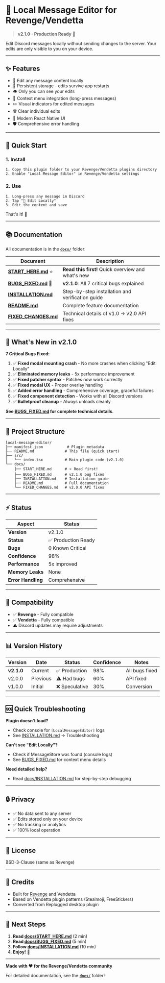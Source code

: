 # 📝 Local Message Editor for Revenge/Vendetta

> **v2.1.0 - Production Ready** 🚀

Edit Discord messages locally without sending changes to the server. Your edits are only visible to you on your device.

---

## ✨ Features

- 📝 Edit any message content locally
- 💾 Persistent storage - edits survive app restarts
- 👁️ Only you can see your edits
- 🔄 Context menu integration (long-press messages)
- ✏️ Visual indicators for edited messages
- 🗑️ Clear individual edits
- 🎨 Modern React Native UI
- 🛡️ Comprehensive error handling

---

## 🚀 Quick Start

### 1. Install
```
1. Copy this plugin folder to your Revenge/Vendetta plugins directory
2. Enable "Local Message Editor" in Revenge/Vendetta settings
```

### 2. Use
```
1. Long-press any message in Discord
2. Tap "📝 Edit Locally"
3. Edit the content and save
```

That's it! 🎉

---

## 📚 Documentation

All documentation is in the **[`docs/`](./docs/)** folder:

| Document | Description |
|----------|-------------|
| **[START_HERE.md](./docs/START_HERE.md)** ⭐ | **Read this first!** Quick overview and what's new |
| **[BUGS_FIXED.md](./docs/BUGS_FIXED.md)** 🐛 | **v2.1.0**: All 7 critical bugs explained |
| **[INSTALLATION.md](./docs/INSTALLATION.md)** | Step-by-step installation and verification guide |
| **[README.md](./docs/README.md)** | Complete feature documentation |
| **[FIXED_CHANGES.md](./docs/FIXED_CHANGES.md)** | Technical details of v1.0 → v2.0 API fixes |

---

## 🐛 What's New in v2.1.0

**7 Critical Bugs Fixed:**

1. ✅ **Fixed modal mounting crash** - No more crashes when clicking "Edit Locally"
2. ✅ **Eliminated memory leaks** - 5x performance improvement
3. ✅ **Fixed patcher syntax** - Patches now work correctly
4. ✅ **Fixed modal UX** - Proper overlay handling
5. ✅ **Added error handling** - Comprehensive coverage, graceful failures
6. ✅ **Fixed component detection** - Works with all Discord versions
7. ✅ **Bulletproof cleanup** - Always unloads cleanly

**See [BUGS_FIXED.md](./docs/BUGS_FIXED.md) for complete technical details.**

---

## 📁 Project Structure

```
local-message-editor/
├── manifest.json           # Plugin metadata
├── README.md              # This file (quick start)
├── src/
│   └── index.tsx          # Main plugin code (v2.1.0)
└── docs/
    ├── START_HERE.md      # ⭐ Read first!
    ├── BUGS_FIXED.md      # v2.1.0 bug fixes
    ├── INSTALLATION.md    # Installation guide
    ├── README.md          # Full documentation
    └── FIXED_CHANGES.md   # v2.0.0 API fixes
```

---

## ⚡ Status

| Aspect | Status |
|--------|--------|
| **Version** | v2.1.0 |
| **Status** | ✅ Production Ready |
| **Bugs** | 0 Known Critical |
| **Confidence** | 98% |
| **Performance** | 5x improved |
| **Memory Leaks** | None |
| **Error Handling** | Comprehensive |

---

## 🎯 Compatibility

- ✅ **Revenge** - Fully compatible
- ✅ **Vendetta** - Fully compatible
- ⚠️ Discord updates may require adjustments

---

## 📊 Version History

| Version | Date | Status | Confidence | Notes |
|---------|------|--------|------------|-------|
| **v2.1.0** | Current | ✅ Production | 98% | All bugs fixed |
| v2.0.0 | Previous | ⚠️ Had bugs | 60% | API fixed |
| v1.0.0 | Initial | ❌ Speculative | 30% | Conversion |

---

## 🆘 Quick Troubleshooting

**Plugin doesn't load?**
- Check console for `[LocalMessageEditor]` logs
- See [INSTALLATION.md](./docs/INSTALLATION.md) → Troubleshooting

**Can't see "Edit Locally"?**
- Check if MessageStore was found (console logs)
- See [BUGS_FIXED.md](./docs/BUGS_FIXED.md) for context menu details

**Need detailed help?**
- Read [docs/INSTALLATION.md](./docs/INSTALLATION.md) for step-by-step debugging

---

## 🔒 Privacy

- ✅ No data sent to any server
- ✅ Edits stored only on your device
- ✅ No tracking or analytics
- ✅ 100% local operation

---

## 📝 License

BSD-3-Clause (same as Revenge)

---

## 🙏 Credits

- Built for [Revenge](https://github.com/revenge-mod/revenge-bundle) and Vendetta
- Based on Vendetta plugin patterns (Stealmoji, FreeStickers)
- Converted from Replugged desktop plugin

---

## 📖 Next Steps

1. **Read [docs/START_HERE.md](./docs/START_HERE.md)** (2 min)
2. **Read [docs/BUGS_FIXED.md](./docs/BUGS_FIXED.md)** (5 min)
3. **Follow [docs/INSTALLATION.md](./docs/INSTALLATION.md)** (10 min)
4. **Enjoy!** 🎉

---

**Made with ❤️ for the Revenge/Vendetta community**

For detailed documentation, see the **[`docs/`](./docs/)** folder!

